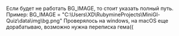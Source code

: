 Если будет не работать BG_IMAGE, то стоит указать полный путь. Пример: BG_IMAGE = "C:\\Users\\XD\\RubymineProjects\\MiniGl-Quiz\\data\\img\\bg.png"
Проверялось на windows, на macOS еще дорабатываю, возможно нужна переписка гема((
